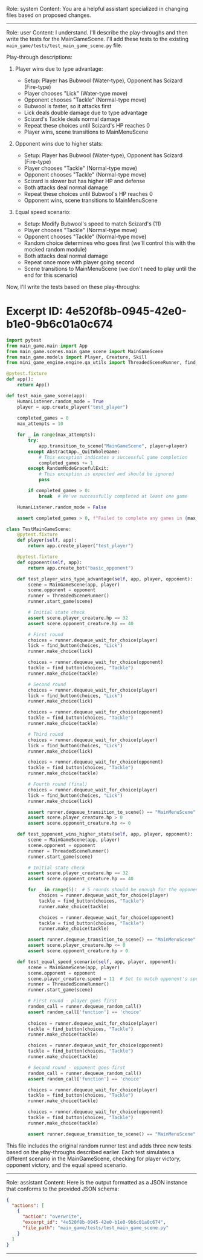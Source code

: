 Role: system
Content: You are a helpful assistant specialized in changing files based on proposed changes.
__________________
Role: user
Content: I understand. I'll describe the play-throughs and then write the tests for the MainGameScene. I'll add these tests to the existing `main_game/tests/test_main_game_scene.py` file.

Play-through descriptions:

1. Player wins due to type advantage:
   - Setup: Player has Bubwool (Water-type), Opponent has Scizard (Fire-type)
   - Player chooses "Lick" (Water-type move)
   - Opponent chooses "Tackle" (Normal-type move)
   - Bubwool is faster, so it attacks first
   - Lick deals double damage due to type advantage
   - Scizard's Tackle deals normal damage
   - Repeat these choices until Scizard's HP reaches 0
   - Player wins, scene transitions to MainMenuScene

2. Opponent wins due to higher stats:
   - Setup: Player has Bubwool (Water-type), Opponent has Scizard (Fire-type)
   - Player chooses "Tackle" (Normal-type move)
   - Opponent chooses "Tackle" (Normal-type move)
   - Scizard is slower but has higher HP and defense
   - Both attacks deal normal damage
   - Repeat these choices until Bubwool's HP reaches 0
   - Opponent wins, scene transitions to MainMenuScene

3. Equal speed scenario:
   - Setup: Modify Bubwool's speed to match Scizard's (11)
   - Player chooses "Tackle" (Normal-type move)
   - Opponent chooses "Tackle" (Normal-type move)
   - Random choice determines who goes first (we'll control this with the mocked random module)
   - Both attacks deal normal damage
   - Repeat once more with player going second
   - Scene transitions to MainMenuScene (we don't need to play until the end for this scenario)

Now, I'll write the tests based on these play-throughs:

# Excerpt ID: 4e520f8b-0945-42e0-b1e0-9b6c01a0c674
```python main_game/tests/test_main_game_scene.py
import pytest
from main_game.main import App
from main_game.scenes.main_game_scene import MainGameScene
from main_game.models import Player, Creature, Skill
from mini_game_engine.engine.qa_utils import ThreadedSceneRunner, find_button

@pytest.fixture
def app():
    return App()

def test_main_game_scene(app):
    HumanListener.random_mode = True
    player = app.create_player("test_player")
    
    completed_games = 0
    max_attempts = 10

    for _ in range(max_attempts):
        try:
            app.transition_to_scene("MainGameScene", player=player)
        except AbstractApp._QuitWholeGame:
            # This exception indicates a successful game completion
            completed_games += 1
        except RandomModeGracefulExit:
            # This exception is expected and should be ignored
            pass

        if completed_games > 0:
            break  # We've successfully completed at least one game

    HumanListener.random_mode = False

    assert completed_games > 0, f"Failed to complete any games in {max_attempts} attempts"

class TestMainGameScene:
    @pytest.fixture
    def player(self, app):
        return app.create_player("test_player")

    @pytest.fixture
    def opponent(self, app):
        return app.create_bot("basic_opponent")

    def test_player_wins_type_advantage(self, app, player, opponent):
        scene = MainGameScene(app, player)
        scene.opponent = opponent
        runner = ThreadedSceneRunner()
        runner.start_game(scene)

        # Initial state check
        assert scene.player_creature.hp == 32
        assert scene.opponent_creature.hp == 40

        # First round
        choices = runner.dequeue_wait_for_choice(player)
        lick = find_button(choices, "Lick")
        runner.make_choice(lick)

        choices = runner.dequeue_wait_for_choice(opponent)
        tackle = find_button(choices, "Tackle")
        runner.make_choice(tackle)

        # Second round
        choices = runner.dequeue_wait_for_choice(player)
        lick = find_button(choices, "Lick")
        runner.make_choice(lick)

        choices = runner.dequeue_wait_for_choice(opponent)
        tackle = find_button(choices, "Tackle")
        runner.make_choice(tackle)

        # Third round
        choices = runner.dequeue_wait_for_choice(player)
        lick = find_button(choices, "Lick")
        runner.make_choice(lick)

        choices = runner.dequeue_wait_for_choice(opponent)
        tackle = find_button(choices, "Tackle")
        runner.make_choice(tackle)

        # Fourth round (final)
        choices = runner.dequeue_wait_for_choice(player)
        lick = find_button(choices, "Lick")
        runner.make_choice(lick)

        assert runner.dequeue_transition_to_scene() == "MainMenuScene"
        assert scene.player_creature.hp > 0
        assert scene.opponent_creature.hp <= 0

    def test_opponent_wins_higher_stats(self, app, player, opponent):
        scene = MainGameScene(app, player)
        scene.opponent = opponent
        runner = ThreadedSceneRunner()
        runner.start_game(scene)

        # Initial state check
        assert scene.player_creature.hp == 32
        assert scene.opponent_creature.hp == 40

        for _ in range(5):  # 5 rounds should be enough for the opponent to win
            choices = runner.dequeue_wait_for_choice(player)
            tackle = find_button(choices, "Tackle")
            runner.make_choice(tackle)

            choices = runner.dequeue_wait_for_choice(opponent)
            tackle = find_button(choices, "Tackle")
            runner.make_choice(tackle)

        assert runner.dequeue_transition_to_scene() == "MainMenuScene"
        assert scene.player_creature.hp <= 0
        assert scene.opponent_creature.hp > 0

    def test_equal_speed_scenario(self, app, player, opponent):
        scene = MainGameScene(app, player)
        scene.opponent = opponent
        scene.player_creature.speed = 11  # Set to match opponent's speed
        runner = ThreadedSceneRunner()
        runner.start_game(scene)

        # First round - player goes first
        random_call = runner.dequeue_random_call()
        assert random_call['function'] == 'choice'
        
        choices = runner.dequeue_wait_for_choice(player)
        tackle = find_button(choices, "Tackle")
        runner.make_choice(tackle)

        choices = runner.dequeue_wait_for_choice(opponent)
        tackle = find_button(choices, "Tackle")
        runner.make_choice(tackle)

        # Second round - opponent goes first
        random_call = runner.dequeue_random_call()
        assert random_call['function'] == 'choice'

        choices = runner.dequeue_wait_for_choice(player)
        tackle = find_button(choices, "Tackle")
        runner.make_choice(tackle)

        choices = runner.dequeue_wait_for_choice(opponent)
        tackle = find_button(choices, "Tackle")
        runner.make_choice(tackle)

        assert runner.dequeue_transition_to_scene() == "MainMenuScene"
```

This file includes the original random runner test and adds three new tests based on the play-throughs described earlier. Each test simulates a different scenario in the MainGameScene, checking for player victory, opponent victory, and the equal speed scenario.
__________________
Role: assistant
Content: Here is the output formatted as a JSON instance that conforms to the provided JSON schema:

```json
{
  "actions": [
    {
      "action": "overwrite",
      "excerpt_id": "4e520f8b-0945-42e0-b1e0-9b6c01a0c674",
      "file_path": "main_game/tests/test_main_game_scene.py"
    }
  ]
}
```
__________________
